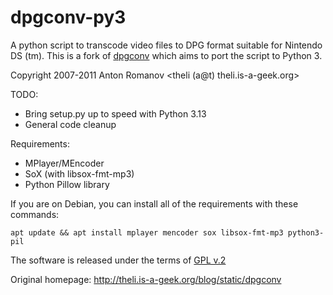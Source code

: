 # dpgconv-py3

A python script to transcode video files to DPG format suitable for Nintendo DS (tm).
This is a fork of [dpgconv](https://github.com/artm/dpgconv/) which aims to port the script to Python 3.

Copyright 2007-2011 Anton Romanov <theli (a@t) theli.is-a-geek.org>

TODO:
- Bring setup.py up to speed with Python 3.13
- General code cleanup

Requirements:
- MPlayer/MEncoder
- SoX (with libsox-fmt-mp3)
- Python Pillow library

If you are on Debian, you can install all of the requirements with these commands:

```
apt update && apt install mplayer mencoder sox libsox-fmt-mp3 python3-pil
```

The software is released under the terms of 
[GPL v.2](http://www.gnu.org/licenses/gpl-2.0.html)

Original homepage: http://theli.is-a-geek.org/blog/static/dpgconv


